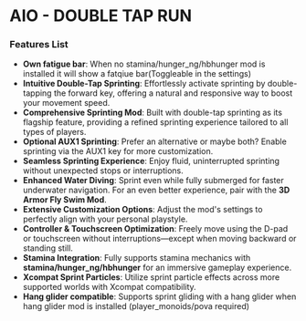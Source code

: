 #  AIO - DOUBLE TAP RUN

### **Features List**  
- **Own fatigue bar**: When no stamina/hunger_ng/hbhunger mod is installed it will show a fatqiue bar(Toggleable in the settings)
- **Intuitive Double-Tap Sprinting**: Effortlessly activate sprinting by double-tapping the forward key, offering a natural and responsive way to boost your movement speed.  
- **Comprehensive Sprinting Mod**: Built with double-tap sprinting as its flagship feature, providing a refined sprinting experience tailored to all types of players.  
- **Optional AUX1 Sprinting**: Prefer an alternative or maybe both? Enable sprinting via the AUX1 key for more customization.  
- **Seamless Sprinting Experience**: Enjoy fluid, uninterrupted sprinting without unexpected stops or interruptions.  
- **Enhanced Water Diving**: Sprint even while fully submerged for faster underwater navigation. For an even better experience, pair with the **3D Armor Fly Swim Mod**.  
- **Extensive Customization Options**: Adjust the mod's settings to perfectly align with your personal playstyle.  
- **Controller & Touchscreen Optimization**: Freely move using the D-pad or touchscreen without interruptions—except when moving backward or standing still.  
- **Stamina Integration**: Fully supports stamina mechanics with **stamina/hunger_ng/hbhunger** for an immersive gameplay experience.  
- **Xcompat Sprint Particles**: Utilize sprint particle effects across more supported worlds with Xcompat compatibility.  
- **Hang glider compatible**: Supports sprint gliding with a hang glider when hang glider mod is installed (player_monoids/pova required)

